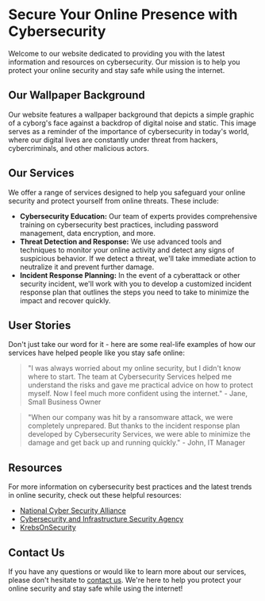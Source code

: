 <!--font:Montserrat-->

# Secure Your Online Presence with Cybersecurity

Welcome to our website dedicated to providing you with the latest information and resources on cybersecurity. Our mission is to help you protect your online security and stay safe while using the internet.

## Our Wallpaper Background

Our website features a wallpaper background that depicts a simple graphic of a cyborg's face against a backdrop of digital noise and static. This image serves as a reminder of the importance of cybersecurity in today's world, where our digital lives are constantly under threat from hackers, cybercriminals, and other malicious actors.

## Our Services

We offer a range of services designed to help you safeguard your online security and protect yourself from online threats. These include:

- **Cybersecurity Education:** Our team of experts provides comprehensive training on cybersecurity best practices, including password management, data encryption, and more.
- **Threat Detection and Response:** We use advanced tools and techniques to monitor your online activity and detect any signs of suspicious behavior. If we detect a threat, we'll take immediate action to neutralize it and prevent further damage.
- **Incident Response Planning:** In the event of a cyberattack or other security incident, we'll work with you to develop a customized incident response plan that outlines the steps you need to take to minimize the impact and recover quickly.

## User Stories

Don't just take our word for it - here are some real-life examples of how our services have helped people like you stay safe online:

> "I was always worried about my online security, but I didn't know where to start. The team at Cybersecurity Services helped me understand the risks and gave me practical advice on how to protect myself. Now I feel much more confident using the internet." - Jane, Small Business Owner

> "When our company was hit by a ransomware attack, we were completely unprepared. But thanks to the incident response plan developed by Cybersecurity Services, we were able to minimize the damage and get back up and running quickly." - John, IT Manager

## Resources

For more information on cybersecurity best practices and the latest trends in online security, check out these helpful resources:

- [National Cyber Security Alliance](#)
- [Cybersecurity and Infrastructure Security Agency](#)
- [KrebsOnSecurity](#)

## Contact Us

If you have any questions or would like to learn more about our services, please don't hesitate to [contact us](#). We're here to help you protect your online security and stay safe while using the internet!

<!--

Write me content for website with wallpaper which alt text is:

"A wallpaper with a simple graphic of a cyborg's face, against a background of digital noise and static."

The name/title of the page should not be 1:1 copy of the alt text but rather a real content of the website which is using this wallpaper.

- Use markdown format 
- Start with heading
- Heading should be short and concise
- The content should look like a real website 
- The website should not be about the wallpaper, wallpaper is just a related background
- Heading should be contain work "wallpaper" or "background"
- Include real sections like references, contact, user stories, etc. use things relevant to the page purpose.
- Feel free to use structure like headings, bullets, numbering, blockquotes, paragraphs, horizontal lines, etc.
- You can use formatting like bold or _italic_
- You can include UTF-8 emojis
- Links should be only #hash anchors (and you can refer to the document itself)
- Do not include images


---


# Cybersecurity for the Future: Protecting Your Digital Identity

Welcome to our website dedicated to providing you with the latest information and resources on cybersecurity. Our mission is to help you protect your digital identity and stay safe online.

## Wallpaper Background

As you browse through our site, you'll notice a striking wallpaper background featuring a simple graphic of a cyborg's face against a backdrop of digital noise and static. This image serves as a reminder of the importance of cybersecurity in today's world, where our digital lives are constantly under threat from hackers, cybercriminals, and other malicious actors.

## Our Services

We offer a range of services designed to help you safeguard your digital identity and protect yourself from online threats. These include:

- **Cybersecurity Education:** Our team of experts provides comprehensive training on cybersecurity best practices, including password management, data encryption, and more.
- **Threat Detection and Response:** We use advanced tools and techniques to monitor your digital footprint and detect any signs of suspicious activity. If we detect a threat, we'll take immediate action to neutralize it and prevent further damage.
- **Incident Response Planning:** In the event of a cyberattack or other security incident, we'll work with you to develop a customized incident response plan that outlines the steps you need to take to minimize the impact and recover quickly.

## User Stories

Don't just take our word for it - here are some real-life examples of how our services have helped people like you stay safe online:

> "I was always worried about my online security, but I didn't know where to start. The team at Cybersecurity for the Future helped me understand the risks and gave me practical advice on how to protect myself. Now I feel much more confident using the internet." - Jane, Small Business Owner

> "When our company was hit by a ransomware attack, we were completely unprepared. But thanks to the incident response plan developed by Cybersecurity for the Future, we were able to minimize the damage and get back up and running quickly." - John, IT Manager

## References

For more information on cybersecurity best practices and the latest trends in online security, check out these helpful resources:

- [National Cyber Security Alliance](#)
- [Cybersecurity and Infrastructure Security Agency](#)
- [KrebsOnSecurity](#)

## Contact Us

If you have any questions or would like to learn more about our services, please don't hesitate to [contact us](#). We're here to help you stay safe online!


---


Heading is too long, rewrite whole content.


---


# Protect Your Digital Identity with Cybersecurity for the Future

Welcome to our website dedicated to providing you with the latest information and resources on cybersecurity. Our mission is to help you protect your digital identity and stay safe online.

## Our Wallpaper Background

Our website features a striking wallpaper background that serves as a reminder of the importance of cybersecurity in today's world. The wallpaper depicts a simple graphic of a cyborg's face against a backdrop of digital noise and static.

## Our Services

We offer a range of services designed to help you safeguard your digital identity and protect yourself from online threats. These include:

- **Cybersecurity Education:** Our team of experts provides comprehensive training on cybersecurity best practices, including password management, data encryption, and more.
- **Threat Detection and Response:** We use advanced tools and techniques to monitor your digital footprint and detect any signs of suspicious activity. If we detect a threat, we'll take immediate action to neutralize it and prevent further damage.
- **Incident Response Planning:** In the event of a cyberattack or other security incident, we'll work with you to develop a customized incident response plan that outlines the steps you need to take to minimize the impact and recover quickly.

## User Stories

Don't just take our word for it - here are some real-life examples of how our services have helped people like you stay safe online:

> "I was always worried about my online security, but I didn't know where to start. The team at Cybersecurity for the Future helped me understand the risks and gave me practical advice on how to protect myself. Now I feel much more confident using the internet." - Jane, Small Business Owner

> "When our company was hit by a ransomware attack, we were completely unprepared. But thanks to the incident response plan developed by Cybersecurity for the Future, we were able to minimize the damage and get back up and running quickly." - John, IT Manager

## Resources

For more information on cybersecurity best practices and the latest trends in online security, check out these helpful resources:

- [National Cyber Security Alliance](#)
- [Cybersecurity and Infrastructure Security Agency](#)
- [KrebsOnSecurity](#)

## Contact Us

If you have any questions or would like to learn more about our services, please don't hesitate to [contact us](#). We're here to help you protect your digital identity and stay safe online!


---


Heading is too long, rewrite whole content.


---


# Cybersecurity for Your Digital Identity

Welcome to our website dedicated to providing you with the latest information and resources on cybersecurity. Our mission is to help you protect your digital identity and stay safe online.

## Our Wallpaper Background

Our website features a wallpaper background that depicts a simple graphic of a cyborg's face against a backdrop of digital noise and static. This image serves as a reminder of the importance of cybersecurity in today's world, where our digital lives are constantly under threat from hackers, cybercriminals, and other malicious actors.

## Our Services

We offer a range of services designed to help you safeguard your digital identity and protect yourself from online threats. These include:

- **Cybersecurity Education:** Our team of experts provides comprehensive training on cybersecurity best practices, including password management, data encryption, and more.
- **Threat Detection and Response:** We use advanced tools and techniques to monitor your digital footprint and detect any signs of suspicious activity. If we detect a threat, we'll take immediate action to neutralize it and prevent further damage.
- **Incident Response Planning:** In the event of a cyberattack or other security incident, we'll work with you to develop a customized incident response plan that outlines the steps you need to take to minimize the impact and recover quickly.

## User Stories

Don't just take our word for it - here are some real-life examples of how our services have helped people like you stay safe online:

> "I was always worried about my online security, but I didn't know where to start. The team at Cybersecurity for Your Digital Identity helped me understand the risks and gave me practical advice on how to protect myself. Now I feel much more confident using the internet." - Jane, Small Business Owner

> "When our company was hit by a ransomware attack, we were completely unprepared. But thanks to the incident response plan developed by Cybersecurity for Your Digital Identity, we were able to minimize the damage and get back up and running quickly." - John, IT Manager

## Resources

For more information on cybersecurity best practices and the latest trends in online security, check out these helpful resources:

- [National Cyber Security Alliance](#)
- [Cybersecurity and Infrastructure Security Agency](#)
- [KrebsOnSecurity](#)

## Contact Us

If you have any questions or would like to learn more about our services, please don't hesitate to [contact us](#). We're here to help you protect your digital identity and stay safe online!


---


Heading is too long, rewrite whole content.


---


# Protect Your Online Security with Cybersecurity Services

Welcome to our website dedicated to providing you with the latest information and resources on cybersecurity. Our mission is to help you protect your online security and stay safe while using the internet.

## Our Wallpaper Background

Our website features a wallpaper background that depicts a simple graphic of a cyborg's face against a backdrop of digital noise and static. This image serves as a reminder of the importance of cybersecurity in today's world, where our digital lives are constantly under threat from hackers, cybercriminals, and other malicious actors.

## Our Services

We offer a range of services designed to help you safeguard your online security and protect yourself from online threats. These include:

- **Cybersecurity Education:** Our team of experts provides comprehensive training on cybersecurity best practices, including password management, data encryption, and more.
- **Threat Detection and Response:** We use advanced tools and techniques to monitor your online activity and detect any signs of suspicious behavior. If we detect a threat, we'll take immediate action to neutralize it and prevent further damage.
- **Incident Response Planning:** In the event of a cyberattack or other security incident, we'll work with you to develop a customized incident response plan that outlines the steps you need to take to minimize the impact and recover quickly.

## User Stories

Don't just take our word for it - here are some real-life examples of how our services have helped people like you stay safe online:

> "I was always worried about my online security, but I didn't know where to start. The team at Cybersecurity Services helped me understand the risks and gave me practical advice on how to protect myself. Now I feel much more confident using the internet." - Jane, Small Business Owner

> "When our company was hit by a ransomware attack, we were completely unprepared. But thanks to the incident response plan developed by Cybersecurity Services, we were able to minimize the damage and get back up and running quickly." - John, IT Manager

## Resources

For more information on cybersecurity best practices and the latest trends in online security, check out these helpful resources:

- [National Cyber Security Alliance](#)
- [Cybersecurity and Infrastructure Security Agency](#)
- [KrebsOnSecurity](#)

## Contact Us

If you have any questions or would like to learn more about our services, please don't hesitate to [contact us](#). We're here to help you protect your online security and stay safe while using the internet!


---


Write me a Google font which is best fitting for the website.

Pick from the list:
- Roboto
- Futura
- Open Sans
- Orbitron
- Lobster
- Raleway
- Montserrat
- Poppins
- Alegreya
- IBM Plex Sans
- Playfair Display
- Barlow Condensed
- Great Vibes
- Inter
- Dancing Script
- Lato
- Exo 2


Write just the font name nothing else.


---


Montserrat

-->
